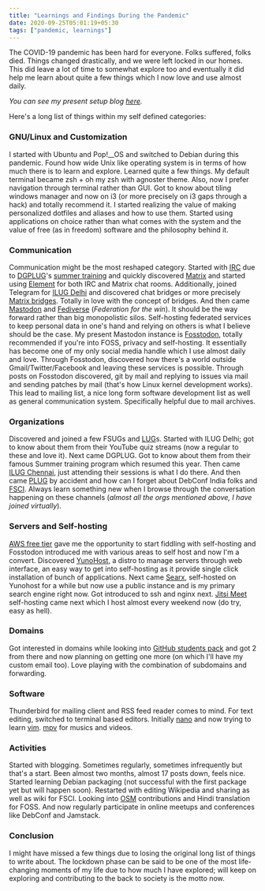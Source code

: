 ```yaml
---
title: "Learnings and Findings During the Pandemic"
date: 2020-09-25T05:01:19+05:30
tags: ["pandemic, learnings"]
---
```


The COVID-19 pandemic has been hard for everyone. Folks suffered, folks died. Things changed drastically, and we were left locked in our homes. This did leave a lot of time to somewhat explore too and eventually it did help me learn about quite a few things which I now love and use almost daily. 

_You can see my present setup blog [here](2020/08/my-setup-august-2020-edition/)._

Here's a long list of things within my self defined categories:

### GNU/Linux and Customization

I started with Ubuntu and Pop!__OS and switched to Debian during this pandemic. Found how wide Unix like operating system is in terms of how much there is to learn and explore. Learned quite a few things. My default terminal became zsh + oh my zsh with agnoster theme. Also, now I prefer navigation through terminal rather than GUI. Got to know about tiling windows manager and now on i3 (or more precisely on i3 gaps through a hack) and totally recommend it. I started realizing the value of making personalized dotfiles and aliases and how to use them. Started using applications on choice rather than what comes with the system and the value of free (as in freedom) software and the philosophy behind it. 

### Communication

Communication might be the most reshaped category. Started with [IRC](https://en.wikipedia.org/wiki/Internet_Relay_Chat) due to [DGPLUG](https://www.dgplug.org/)'s [summer training](https://foss.training/) and quickly discovered [Matrix](https://matrix.org/) and started using [Element](https://element.io/) for both IRC and Matrix chat rooms. Additionally, joined Telegram for [ILUG Delhi](https://linuxdelhi.org/) and discovered chat bridges or more precisely [Matrix bridges](https://matrix.org/bridges/). Totally in love with the concept of bridges. And then came [Mastodon](https://laurakalbag.com/what-is-mastodon-and-why-should-i-use-it/) and [Fediverse](https://en.wikipedia.org/wiki/Fediverse) (_Federation for the win_). It should be the way forward rather than big monopolistic silos. Self-hosting federated services to keep personal data in one's hand and relying on others is what I believe should be the case. My present Mastodon instance is [Fosstodon](https://fosstodon.org/about), totally recommended if you're into FOSS, privacy and self-hosting. It essentially has become one of my only social media handle which I use almost daily and love. Through Fosstodon, discovered how there's a world outside Gmail/Twitter/Facebook and leaving these services is possible. Through posts on Fosstodon discovered, git by mail and replying to issues via mail and sending patches by mail (that's how Linux kernel development works). This lead to mailing list, a nice long form software development list as well as general communication system. Specifically helpful due to mail archives.

### Organizations

Discovered and joined a few FSUGs and [LUG](https://en.wikipedia.org/wiki/Linux_user_group)s. Started with ILUG Delhi; got to know about them from their YouTube quiz streams (now a regular to these and love it). Next came DGPLUG. Got to know about them from their famous Summer training program which resumed this year. Then came [ILUG Chennai](https://ilugc.in/), just attending their sessions is what I do there. And then came [PLUG](https://www.plug.org.in/) by accident and how can I forget about DebConf India folks and [FSCI](https://fsci.in/). Always learn something new when I browse through the conversation happening on these channels (_almost all the orgs mentioned above, I have joined virtually_).

### Servers and Self-hosting

[AWS free tier](https://aws.amazon.com/free/) gave me the opportunity to start fiddling with self-hosting and Fosstodon introduced me with various areas to self host and now I'm a convert. Discovered [YunoHost](https://yunohost.org/), a distro to manage servers through web interface, an easy way to get into self-hosting as it provide single click installation of bunch of applications. Next came [Searx](https://en.wikipedia.org/wiki/Searx), self-hosted on Yunohost for a while but now use a public instance and is my primary search engine right now. Got introduced to ssh and nginx next. [Jitsi Meet](https://jitsi.org/jitsi-meet/) self-hosting came next which I host almost every weekend now (do try, easy as hell).

### Domains

Got interested in domains while looking into [GitHub students pack](https://education.github.com/pack) and got 2 from there and now planning on getting one more (on which I'll have my custom email too). Love playing with the combination of subdomains and forwarding.

### Software 

Thunderbird for mailing client and RSS feed reader comes to mind. For text editing, switched to terminal based editors. Initially [nano](https://www.nano-editor.org/) and now trying to learn [vim](https://www.vim.org/). [mpv](https://mpv.io/) for musics and videos.

### Activities

Started with blogging. Sometimes regularly, sometimes infrequently but that's a start. Been almost two months, almost 17 posts down, feels nice. Started learning Debian packaging (not successful with the first package yet but will happen soon). Restarted with editing Wikipedia and sharing as well as wiki for FSCI. Looking into [OSM](https://www.openstreetmap.org/) contributions and Hindi translation for FOSS. And now regularly participate in online meetups and conferences like DebConf and Jamstack.

### Conclusion

I might have missed a few things due to losing the original long list of things to write about. The lockdown phase can be said to be one of the most life-changing moments of my life due to how much I have explored; will keep on exploring and contributing to the back to society is the motto now.
